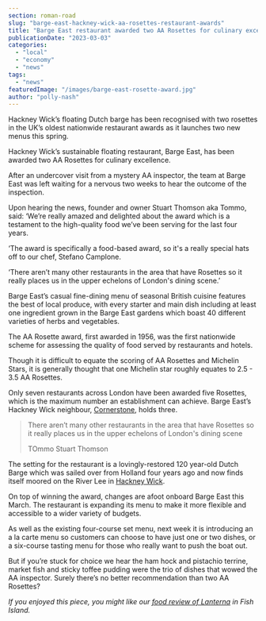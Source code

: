 ```yaml
---
section: roman-road
slug: "barge-east-hackney-wick-aa-rosettes-restaurant-awards"
title: "Barge East restaurant awarded two AA Rosettes for culinary excellence"
publicationDate: "2023-03-03"
categories: 
  - "local"
  - "economy"
  - "news"
tags: 
  - "news"
featuredImage: "/images/barge-east-rosette-award.jpg"
author: "polly-nash"
---
```


Hackney Wick’s floating Dutch barge has been recognised with two rosettes in the UK’s oldest nationwide restaurant awards as it launches two new menus this spring.

Hackney Wick’s sustainable floating restaurant, Barge East, has been awarded two AA Rosettes for culinary excellence. 

After an undercover visit from a mystery AA inspector, the team at Barge East was left waiting for a nervous two weeks to hear the outcome of the inspection. 

Upon hearing the news, founder and owner Stuart Thomson aka Tommo, said: ‘We’re really amazed and delighted about the award which is a testament to the high-quality food we’ve been serving for the last four years.

‘The award is specifically a food-based award, so it's a really special hats off to our chef, Stefano Camplone. 

‘There aren’t many other restaurants in the area that have Rosettes so it really places us in the upper echelons of London's dining scene.’ 

Barge East’s casual fine-dining menu of seasonal British cuisine features the best of local produce, with every starter and main dish including at least one ingredient grown in the Barge East gardens which boast 40 different varieties of herbs and vegetables.

The AA Rosette award, first awarded in 1956, was the first nationwide scheme for assessing the quality of food served by restaurants and hotels.

Though it is difficult to equate the scoring of AA Rosettes and Michelin Stars, it is generally thought that one Michelin star roughly equates to 2.5 - 3.5 AA Rosettes. 

Only seven restaurants across London have been awarded five Rosettes, which is the maximum number an establishment can achieve. Barge East’s Hackney Wick neighbour, [Cornerstone](https://romanroadlondon.com/hackney-wick-bars-restaurants-raves/), holds three.

> There aren’t many other restaurants in the area that have Rosettes so it really places us in the upper echelons of London's dining scene
> 
> TOmmo Stuart Thomson

The setting for the restaurant is a lovingly-restored 120 year-old Dutch Barge which was sailed over from Holland four years ago and now finds itself moored on the River Lee in [Hackney Wick](https://romanroadlondon.com/hackney-wick-brunch-cafes-coffee/). 

On top of winning the award, changes are afoot onboard Barge East this March. The restaurant is expanding its menu to make it more flexible and accessible to a wider variety of budgets. 

As well as the existing four-course set menu, next week it is introducing an a la carte menu so customers can choose to have just one or two dishes, or a six-course tasting menu for those who really want to push the boat out. 

But if you’re stuck for choice we hear the ham hock and pistachio terrine, market fish and sticky toffee pudding were the trio of dishes that wowed the AA inspector. Surely there’s no better recommendation than two AA Rosettes? 

_If you enjoyed this piece, you might like our_ [_food review of Lanterna_](https://romanroadlondon.com/lanterna-pizza-restaurant-bar-deli-fish-island-food-review/) _in Fish Island._ 


